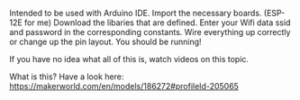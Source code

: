 Intended to be used with Arduino IDE.
Import the necessary boards. (ESP-12E for me)
Download the libaries that are defined.
Enter your Wifi data ssid and password in the corresponding constants.
Wire everything up correctly or change up the pin layout.
You should be running!

If you have no idea what all of this is, watch videos on this topic.


What is this?
Have a look here: https://makerworld.com/en/models/186272#profileId-205065
